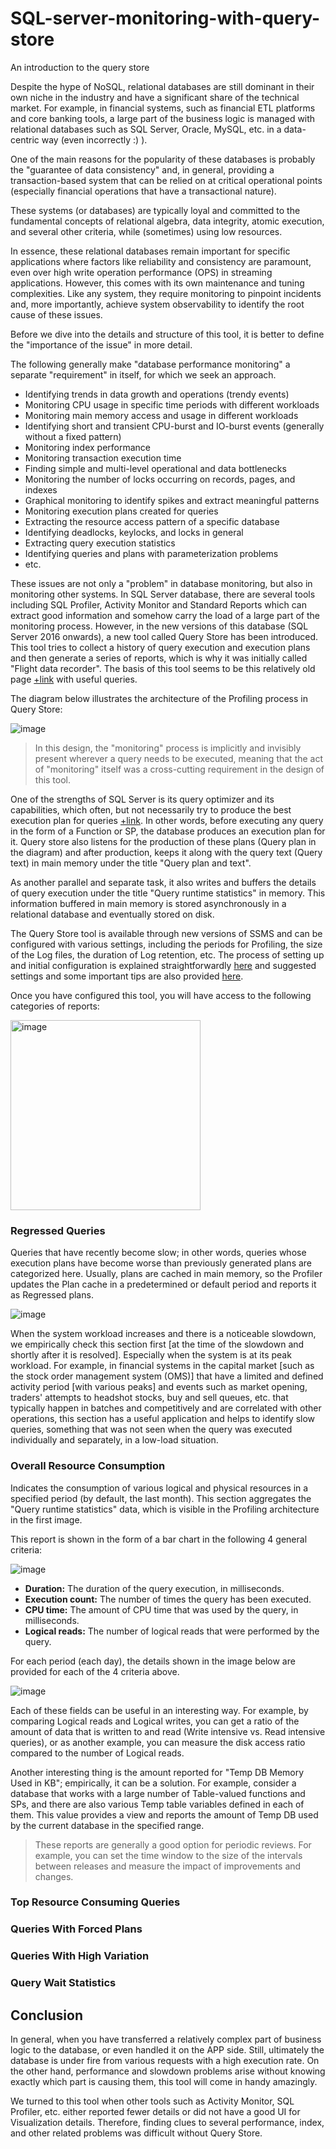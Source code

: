 # SQL-server-monitoring-with-query-store
An introduction to the query store

Despite the hype of NoSQL, relational databases are still dominant in their own niche in the industry and have a significant share of the technical market. For example, in financial systems, such as financial ETL platforms and core banking tools, a large part of the business logic is managed with relational databases such as SQL Server, Oracle, MySQL, etc. in a data-centric way (even incorrectly :) ).

One of the main reasons for the popularity of these databases is probably the "guarantee of data consistency" and, in general, providing a transaction-based system that can be relied on at critical operational points (especially financial operations that have a transactional nature).

These systems (or databases) are typically loyal and committed to the fundamental concepts of relational algebra, data integrity, atomic execution, and several other criteria, while (sometimes) using low resources.

In essence, these relational databases remain important for specific applications where factors like reliability and consistency are paramount, even over high write operation performance (OPS) in streaming applications. However, this comes with its own maintenance and tuning complexities. Like any system, they require monitoring to pinpoint incidents and, more importantly, achieve system observability to identify the root cause of these issues.

Before we dive into the details and structure of this tool, it is better to define the "importance of the issue" in more detail.

The following generally make "database performance monitoring" a separate "requirement" in itself, for which we seek an approach.

- Identifying trends in data growth and operations (trendy events)
- Monitoring CPU usage in specific time periods with different workloads
- Monitoring main memory access and usage in different workloads
- Identifying short and transient CPU-burst and IO-burst events (generally without a fixed pattern)
- Monitoring index performance
- Monitoring transaction execution time
- Finding simple and multi-level operational and data bottlenecks
- Monitoring the number of locks occurring on records, pages, and indexes
- Graphical monitoring to identify spikes and extract meaningful patterns
- Monitoring execution plans created for queries
- Extracting the resource access pattern of a specific database
- Identifying deadlocks, keylocks, and locks in general
- Extracting query execution statistics
- Identifying queries and plans with parameterization problems
- etc.

These issues are not only a "problem" in database monitoring, but also in monitoring other systems. In SQL Server database, there are several tools including SQL Profiler, Activity Monitor and Standard Reports which can extract good information and somehow carry the load of a large part of the monitoring process. However, in the new versions of this database (SQL Server 2016 onwards), a new tool called Query Store has been introduced. This tool tries to collect a history of query execution and execution plans and then generate a series of reports, which is why it was initially called "Flight data recorder". The basis of this tool seems to be this relatively old page [+link](https://learn.microsoft.com/en-us/archive/msdn-magazine/2008/january/sql-server-uncover-hidden-data-to-optimize-application-performance) with useful queries.

 The diagram below illustrates the architecture of the Profiling process in Query Store:

 ![image](https://github.com/MaysamPx/SQL-server-monitoring-with-query-store/assets/13215181/207d9dac-de0c-4d61-ae76-f01c686e7670)

> In this design, the "monitoring" process is implicitly and invisibly present wherever a query needs to be executed, meaning that the act of "monitoring" itself was a cross-cutting requirement in the design of this tool.

One of the strengths of SQL Server is its query optimizer and its capabilities, which often, but not necessarily try to produce the best execution plan for queries [+link](https://learn.microsoft.com/en-us/sql/relational-databases/query-processing-architecture-guide?view=sql-server-ver16). In other words, before executing any query in the form of a Function or SP, the database produces an execution plan for it. Query store also listens for the production of these plans (Query plan in the diagram) and after production, keeps it along with the query text (Query text) in main memory under the title "Query plan and text".

As another parallel and separate task, it also writes and buffers the details of query execution under the title "Query runtime statistics" in memory. This information buffered in main memory is stored asynchronously in a relational database and eventually stored on disk.

The Query Store tool is available through new versions of SSMS and can be configured with various settings, including the periods for Profiling, the size of the Log files, the duration of Log retention, etc. The process of setting up and initial configuration is explained straightforwardly [here](https://www.sqlshack.com/sql-server-query-store-overview/) and suggested settings and some important tips are also provided [here](https://learn.microsoft.com/en-us/sql/relational-databases/performance/best-practice-with-the-query-store?view=sql-server-ver16).

Once you have configured this tool, you will have access to the following categories of reports:

<img width="304" alt="image" src="https://github.com/MaysamPx/SQL-server-monitoring-with-query-store/assets/13215181/872fbe28-7d0d-4195-93ea-7f504485da88">

### Regressed Queries
Queries that have recently become slow; in other words, queries whose execution plans have become worse than previously generated plans are categorized here. Usually, plans are cached in main memory, so the Profiler updates the Plan cache in a predetermined or default period and reports it as Regressed plans.

![image](https://github.com/MaysamPx/SQL-server-monitoring-with-query-store/assets/13215181/8b79d9bd-8213-4d58-b408-622f241b286a)

When the system workload increases and there is a noticeable slowdown, we empirically check this section first [at the time of the slowdown and shortly after it is resolved]. Especially when the system is at its peak workload. For example, in financial systems in the capital market [such as the stock order management system (OMS)] that have a limited and defined activity period [with various peaks] and events such as market opening, traders' attempts to headshot stocks, buy and sell queues, etc. that typically happen in batches and competitively and are correlated with other operations, this section has a useful application and helps to identify slow queries, something that was not seen when the query was executed individually and separately, in a low-load situation.

### Overall Resource Consumption
Indicates the consumption of various logical and physical resources in a specified period (by default, the last month). This section aggregates the "Query runtime statistics" data, which is visible in the Profiling architecture in the first image.

This report is shown in the form of a bar chart in the following 4 general criteria:

![image](https://github.com/MaysamPx/SQL-server-monitoring-with-query-store/assets/13215181/d2fa389d-e536-420f-a4a6-db6c9b3c0f9b)

- **Duration:**	The duration of the query execution, in milliseconds.
- **Execution count:**	The number of times the query has been executed.
- **CPU time:**	The amount of CPU time that was used by the query, in milliseconds.
- **Logical reads:**	The number of logical reads that were performed by the query.

For each period (each day), the details shown in the image below are provided for each of the 4 criteria above.

![image](https://github.com/MaysamPx/SQL-server-monitoring-with-query-store/assets/13215181/1ac57a3b-5668-4e52-8dd5-92f5a3725488)

Each of these fields can be useful in an interesting way. For example, by comparing Logical reads and Logical writes, you can get a ratio of the amount of data that is written to and read (Write intensive vs. Read intensive queries), or as another example, you can measure the disk access ratio compared to the number of Logical reads.

Another interesting thing is the amount reported for "Temp DB Memory Used in KB"; empirically, it can be a solution. For example, consider a database that works with a large number of Table-valued functions and SPs, and there are also various Temp table variables defined in each of them. This value provides a view and reports the amount of Temp DB used by the current database in the specified range.

> These reports are generally a good option for periodic reviews. For example, you can set the time window to the size of the intervals between releases and measure the impact of improvements and changes.


### Top Resource Consuming Queries

### Queries With Forced Plans

### Queries With High Variation

### Query Wait Statistics

## Conclusion
In general, when you have transferred a relatively complex part of business logic to the database, or even handled it on the APP side. Still, ultimately the database is under fire from various requests with a high execution rate. On the other hand, performance and slowdown problems arise without knowing exactly which part is causing them, this tool will come in handy amazingly.

We turned to this tool when other tools such as Activity Monitor, SQL Profiler, etc. either reported fewer details or did not have a good UI for Visualization details. Therefore, finding clues to several performance, index, and other related problems was difficult without Query Store.










 


